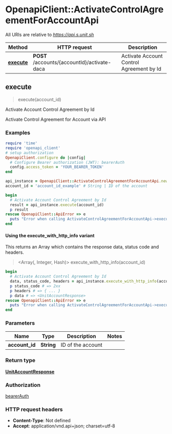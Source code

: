 # OpenapiClient::ActivateControlAgreementForAccountApi

All URIs are relative to *https://api.s.unit.sh*

| Method | HTTP request | Description |
| ------ | ------------ | ----------- |
| [**execute**](ActivateControlAgreementForAccountApi.md#execute) | **POST** /accounts/{accountId}/activate-daca | Activate Account Control Agreement by Id |


## execute

> <UnitAccountResponse> execute(account_id)

Activate Account Control Agreement by Id

Activate Control Agreement for Account via API 

### Examples

```ruby
require 'time'
require 'openapi_client'
# setup authorization
OpenapiClient.configure do |config|
  # Configure Bearer authorization (JWT): bearerAuth
  config.access_token = 'YOUR_BEARER_TOKEN'
end

api_instance = OpenapiClient::ActivateControlAgreementForAccountApi.new
account_id = 'account_id_example' # String | ID of the account

begin
  # Activate Account Control Agreement by Id
  result = api_instance.execute(account_id)
  p result
rescue OpenapiClient::ApiError => e
  puts "Error when calling ActivateControlAgreementForAccountApi->execute: #{e}"
end
```

#### Using the execute_with_http_info variant

This returns an Array which contains the response data, status code and headers.

> <Array(<UnitAccountResponse>, Integer, Hash)> execute_with_http_info(account_id)

```ruby
begin
  # Activate Account Control Agreement by Id
  data, status_code, headers = api_instance.execute_with_http_info(account_id)
  p status_code # => 2xx
  p headers # => { ... }
  p data # => <UnitAccountResponse>
rescue OpenapiClient::ApiError => e
  puts "Error when calling ActivateControlAgreementForAccountApi->execute_with_http_info: #{e}"
end
```

### Parameters

| Name | Type | Description | Notes |
| ---- | ---- | ----------- | ----- |
| **account_id** | **String** | ID of the account |  |

### Return type

[**UnitAccountResponse**](UnitAccountResponse.md)

### Authorization

[bearerAuth](../README.md#bearerAuth)

### HTTP request headers

- **Content-Type**: Not defined
- **Accept**: application/vnd.api+json; charset=utf-8

